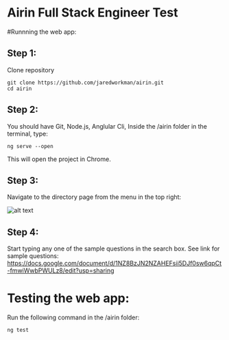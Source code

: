 # Airin Full Stack Engineer Test

#Runnning the web app:

## Step 1:
Clone repository
```
git clone https://github.com/jaredworkman/airin.git
cd airin
```

## Step 2:
You should have Git, Node.js, Anglular Cli,
Inside the /airin folder in the terminal, type: 
```
ng serve --open 
```
This will open the project in Chrome.

## Step 3:
Navigate to the directory page from the menu in the top right:

![alt text](https://cdn1.imggmi.com/uploads/2019/10/9/68d55609961ef1c7cded2fadb10f4c6d-full.png)

## Step 4:
Start typing any one of the sample questions in the search box.
See link for sample questions: https://docs.google.com/document/d/1NZ8BzJN2NZAHEFsii5DJf0sw6qpCt-fmwiWwbPWULz8/edit?usp=sharing


# Testing the web app:

Run the following command in the /airin folder:

```
ng test
```




